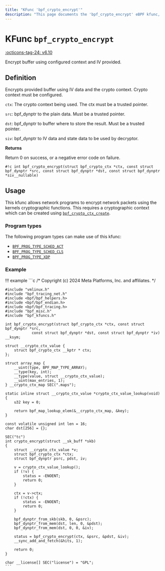 ```yaml
---
title: "KFunc 'bpf_crypto_encrypt'"
description: "This page documents the 'bpf_crypto_encrypt' eBPF kfunc, including its definition, usage, program types that can use it, and examples."
---
```

# KFunc `bpf_crypto_encrypt`

<!-- [FEATURE_TAG](bpf_crypto_encrypt) -->
[:octicons-tag-24: v6.10](https://github.com/torvalds/linux/commit/3e1c6f35409f9e447bf37f64840f5b65576bfb78)
<!-- [/FEATURE_TAG] -->

Encrypt buffer using configured context and IV provided.

## Definition

Encrypts provided buffer using IV data and the crypto context. Crypto context must be configured.

`ctx`: The crypto context being used. The ctx must be a trusted pointer.

`src`: bpf_dynptr to the plain data. Must be a trusted pointer.

`dst`: bpf_dynptr to buffer where to store the result. Must be a trusted pointer.

`siv`: bpf_dynptr to IV data and state data to be used by decryptor.

**Returns**

Return 0 on success, or a negative error code on failure.

<!-- [KFUNC_DEF] -->
`#!c int bpf_crypto_encrypt(struct bpf_crypto_ctx *ctx, const struct bpf_dynptr *src, const struct bpf_dynptr *dst, const struct bpf_dynptr *siv__nullable)`
<!-- [/KFUNC_DEF] -->

## Usage

This kfunc allows network programs to encrypt network packets using the kernels cryptographic functions. This requires a cryptographic context which can be created using [`bpf_crypto_ctx_create`](bpf_crypto_ctx_create.md).

### Program types

The following program types can make use of this kfunc:

<!-- [KFUNC_PROG_REF] -->
- [`BPF_PROG_TYPE_SCHED_ACT`](../program-type/BPF_PROG_TYPE_SCHED_ACT.md)
- [`BPF_PROG_TYPE_SCHED_CLS`](../program-type/BPF_PROG_TYPE_SCHED_CLS.md)
- [`BPF_PROG_TYPE_XDP`](../program-type/BPF_PROG_TYPE_XDP.md)
<!-- [/KFUNC_PROG_REF] -->

### Example

!!! example
    ```c
    /* Copyright (c) 2024 Meta Platforms, Inc. and affiliates. */

    #include "vmlinux.h"
    #include "bpf_tracing_net.h"
    #include <bpf/bpf_helpers.h>
    #include <bpf/bpf_endian.h>
    #include <bpf/bpf_tracing.h>
    #include "bpf_misc.h"
    #include "bpf_kfuncs.h"

    int bpf_crypto_encrypt(struct bpf_crypto_ctx *ctx, const struct bpf_dynptr *src,
                const struct bpf_dynptr *dst, const struct bpf_dynptr *iv) __ksym;

    struct __crypto_ctx_value {
        struct bpf_crypto_ctx __kptr * ctx;
    };

    struct array_map {
        __uint(type, BPF_MAP_TYPE_ARRAY);
        __type(key, int);
        __type(value, struct __crypto_ctx_value);
        __uint(max_entries, 1);
    } __crypto_ctx_map SEC(".maps");

    static inline struct __crypto_ctx_value *crypto_ctx_value_lookup(void)
    {
        u32 key = 0;

        return bpf_map_lookup_elem(&__crypto_ctx_map, &key);
    }

    const volatile unsigned int len = 16;
    char dst[256] = {};

    SEC("tc")
    int crypto_encrypt(struct __sk_buff *skb)
    {
        struct __crypto_ctx_value *v;
        struct bpf_crypto_ctx *ctx;
        struct bpf_dynptr psrc, pdst, iv;

        v = crypto_ctx_value_lookup();
        if (!v) {
            status = -ENOENT;
            return 0;
        }

        ctx = v->ctx;
        if (!ctx) {
            status = -ENOENT;
            return 0;
        }

        bpf_dynptr_from_skb(skb, 0, &psrc);
        bpf_dynptr_from_mem(dst, len, 0, &pdst);
        bpf_dynptr_from_mem(dst, 0, 0, &iv);

        status = bpf_crypto_encrypt(ctx, &psrc, &pdst, &iv);
        __sync_add_and_fetch(&hits, 1);

        return 0;
    }

    char __license[] SEC("license") = "GPL";
    ```
